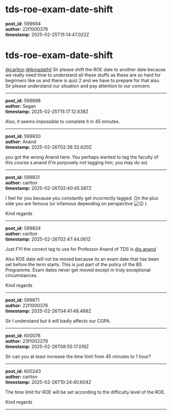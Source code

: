 # tds-roe-exam-date-shift

**post_id:** 599694  
**author:** 22f1000376  
**timestamp:** 2025-02-25T15:14:47.022Z

# tds-roe-exam-date-shift

[@carlton](/u/carlton) [@jkmadathil](/u/jkmadathil) Sir please shift the ROE date to another date because we really need time to understand all these stuffs as these are so hard for beginners like us and there is quiz 2 and we have to prepare for that also.  
Sir please understand our situation and pay attention to our concern.

---

**post_id:** 599698  
**author:** Sagan  
**timestamp:** 2025-02-25T15:17:12.638Z

Also, it seems impossible to complete it in 45 minutes.

---

**post_id:** 599830  
**author:** Anand  
**timestamp:** 2025-02-26T02:38:32.620Z

you got the wrong Anand here. You perhaps wanted to tag the faculty of this course s.anand (I’m purposely not tagging him; you may do so)

---

**post_id:** 599831  
**author:** carlton  
**timestamp:** 2025-02-26T02:40:45.587Z

I feel for you because you constantly get incorrectly tagged. On the plus side you are famous (or infamous depending on perspective ![:wink:](https://emoji.discourse-cdn.com/google/wink.png?v=12 ":wink:") )

Kind regards

---

**post_id:** 599834  
**author:** carlton  
**timestamp:** 2025-02-26T02:47:44.061Z

Just FYI the correct tag to use for Professor Anand of TDS is [@s.anand](/u/s.anand)

Also ROE date will not be moved because its an exam date that has been set before the term starts. This is just part of the policy of the BS Programme. Exam dates never get moved except in truly exceptional circumstances.

Kind regards

---

**post_id:** 599871  
**author:** 22f1000376  
**timestamp:** 2025-02-26T04:41:48.488Z

Sir I understand but it will badly affects our CGPA.

---

**post_id:** 600076  
**author:** 23f1002279  
**timestamp:** 2025-02-26T08:55:17.016Z

Sir can you at least increase the time limit from 45 minutes to 1 hour?

---

**post_id:** 600243  
**author:** carlton  
**timestamp:** 2025-02-26T10:24:40.604Z

The time limit for ROE will be set according to the difficulty level of the ROE.

Kind regards

---

